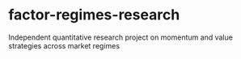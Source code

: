 # factor-regimes-research
Independent quantitative research project on momentum and value strategies across market regimes
